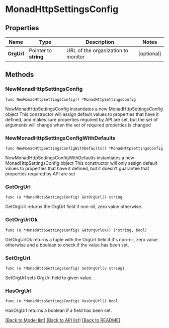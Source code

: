 # MonadHttpSettingsConfig

## Properties

Name | Type | Description | Notes
------------ | ------------- | ------------- | -------------
**OrgUrl** | Pointer to **string** | URL of the organization to monitor | [optional] 

## Methods

### NewMonadHttpSettingsConfig

`func NewMonadHttpSettingsConfig() *MonadHttpSettingsConfig`

NewMonadHttpSettingsConfig instantiates a new MonadHttpSettingsConfig object
This constructor will assign default values to properties that have it defined,
and makes sure properties required by API are set, but the set of arguments
will change when the set of required properties is changed

### NewMonadHttpSettingsConfigWithDefaults

`func NewMonadHttpSettingsConfigWithDefaults() *MonadHttpSettingsConfig`

NewMonadHttpSettingsConfigWithDefaults instantiates a new MonadHttpSettingsConfig object
This constructor will only assign default values to properties that have it defined,
but it doesn't guarantee that properties required by API are set

### GetOrgUrl

`func (o *MonadHttpSettingsConfig) GetOrgUrl() string`

GetOrgUrl returns the OrgUrl field if non-nil, zero value otherwise.

### GetOrgUrlOk

`func (o *MonadHttpSettingsConfig) GetOrgUrlOk() (*string, bool)`

GetOrgUrlOk returns a tuple with the OrgUrl field if it's non-nil, zero value otherwise
and a boolean to check if the value has been set.

### SetOrgUrl

`func (o *MonadHttpSettingsConfig) SetOrgUrl(v string)`

SetOrgUrl sets OrgUrl field to given value.

### HasOrgUrl

`func (o *MonadHttpSettingsConfig) HasOrgUrl() bool`

HasOrgUrl returns a boolean if a field has been set.


[[Back to Model list]](../README.md#documentation-for-models) [[Back to API list]](../README.md#documentation-for-api-endpoints) [[Back to README]](../README.md)


